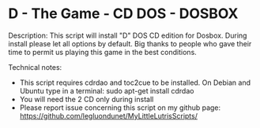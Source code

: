 # D - The Game - CD DOS - DOSBOX

Description:
This script will install "D" DOS CD edition for Dosbox.
During install please let all options by default.
Big thanks to people who gave their time to permit us playing this game in the best conditions.

Technical notes:
- This script requires cdrdao and toc2cue to be installed. 
On Debian and Ubuntu type in a terminal: 
sudo apt-get install cdrdao
- You will need the 2 CD only during install
- Please report issue concerning this script on my github page:
https://github.com/legluondunet/MyLittleLutrisScripts/
